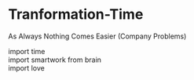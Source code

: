 # Tranformation-Time
As Always Nothing Comes Easier (Company Problems)

import time
<br/>
import smartwork from brain
<br/>
import love
